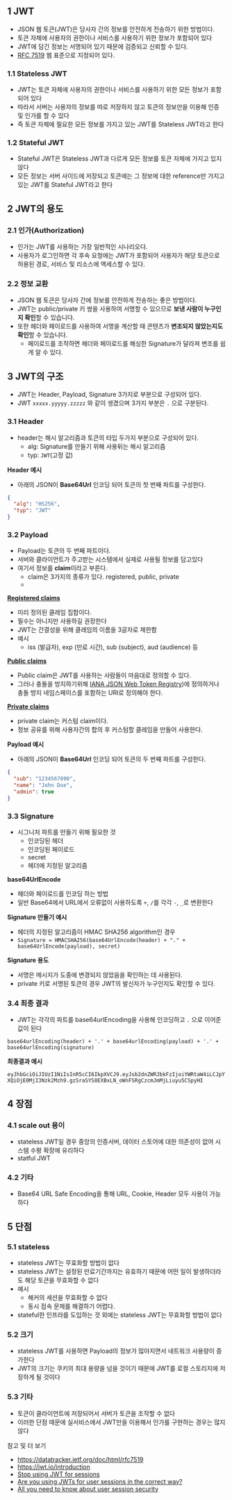 

## 1 JWT

* JSON 웹 토큰(JWT)은 당사자 간의 정보를 안전하게 전송하기 위한 방법이다.
* 토큰 자체에 사용자의 권한이나 서비스를 사용하기 위한 정보가 포함되어 있다
* JWT에 담긴 정보는 서명되어 있기 때문에 검증되고 신뢰할 수 있다.
* [RFC 7519](https://datatracker.ietf.org/doc/html/rfc7519) 웹 표준으로 지정되어 있다.



### 1.1 Stateless JWT

* JWT는 토큰 자체에 사용자의 권한이나 서비스를 사용하기 위한 모든 정보가 포함되어 있다
* 따라서 서버는 사용자의 정보를 따로 저장하지 않고 토큰의 정보만을 이용해 인증 및 인가를 할 수 있다
* 즉 토큰 자체에 필요한 모든 정보를 가지고 있는 JWT를 Stateless JWT라고 한다



### 1.2 Stateful JWT

* Stateful JWT은 Stateless JWT과 다르게 모든 정보를 토큰 자체에 가지고 있지 않다
* 모든 정보는 서버 사이드에 저장되고 토큰에는 그 정보에 대한 reference만 가지고 있는 JWT를  Stateful JWT라고 한다



## 2 JWT의 용도

### 2.1 인가(Authorization)

* 인가는 JWT를 사용하는 가장 일반적인 시나리오다. 
* 사용자가 로그인하면 각 후속 요청에는 JWT가 포함되어 사용자가 해당 토큰으로 허용된 경로, 서비스 및 리소스에 액세스할 수 있다.



### 2.2 정보 교환

* JSON 웹 토큰은 당사자 간에 정보를 안전하게 전송하는 좋은 방법이다.
* JWT는 public/private 키 쌍을 사용하여 서명할 수 있으므로 **보낸 사람이 누구인지 확인**할 수 있습니다. 
* 또한 헤더와 페이로드를 사용하여 서명을 계산할 때 콘텐츠가 **변조되지 않았는지도 확인**할 수 있습니다.
  * 페이로드를 조작하면 헤더와 페이로드를 해싱한 Signature가 달라져 변조를 쉽게 알 수 있다.



## 3 JWT의 구조

* JWT는 Header, Payload, Signature 3가지로 부분으로 구성되어 있다.
* JWT `xxxxx.yyyyy.zzzzz` 와 같이 생겼으며 3가지 부분은 `.` 으로 구분된다.



### 3.1 **Header**

* header는 해시 알고리즘과 토큰의 타입 두가지 부분으로 구성되어 있다.
  * alg: Signature를 만들기 위해 사용뒤는 해시 알고리즘
  * typ: `JWT`(고정 값)



**Header 예시**

* 아래의 JSON이 **Base64Url** 인코딩 되어 토큰의 첫 번째 파트를 구성한다.

```json
{
  "alg": "HS256",
  "typ": "JWT"
}
```



### 3.2 Payload

* Payload는 토큰의 두 번째 파트이다. 
* 서버와 클라이언트가 주고받는 시스템에서 실제로 사용될 정보를 담고있다
* 여기서 정보를 **claim**이라고 부른다.
  * claim은 3가지의 종류가 있다. registered, public, private
  * 

**[Registered claims](https://tools.ietf.org/html/rfc7519#section-4.1)**

* 미리 정의된 클레임 집합이다.
* 필수는 아니지만 사용하길 권장한다
* JWT는 간결성을 위해 클레임의 이름을 3글자로 제한함
* 예시
  * iss (발급자), exp (만료 시간), sub (subject), aud (audience) 등


**[Public claims](https://tools.ietf.org/html/rfc7519#section-4.2)**

* Public claim은 JWT를 사용하는 사람들이 마음대로 정의할 수 있다.
* 그러나 충돌을 방지하기위해 [IANA JSON Web Token Registry](https://www.iana.org/assignments/jwt/jwt.xhtml))에 정의하거나 충돌 방지 네임스페이스를 포함하는 URI로 정의해야 한다.

**[Private claims](https://tools.ietf.org/html/rfc7519#section-4.3)**

* private claim는 커스텀 claim이다.
* 정보 공유를 위해 사용자간의 합의 후 커스텀할 클레임을 만들어 사용한다.



**Payload 예시**

* 아래의 JSON이 **Base64Url** 인코딩 되어 토큰의 두 번째 파트를 구성한다.

```json
{
  "sub": "1234567890",
  "name": "John Doe",
  "admin": true
}
```



### 3.3 Signature

* 시그니처 파트를 만들기 위해 필요한 것
  * 인코딩된 헤더
  * 인코딩된 페이로드
  * secret
  * 헤더에 지정된 알고리즘



**base64UrlEncode**

* 헤더와 페이로드를 인코딩 하는 방법
* 일반 Base64에서 URL에서 오류없이 사용하도록 `+`, `/`를 각각 `-`, `_`로 변환한다



**Signature 만들기 예시**

* 헤더의 지정된 알고리즘이 HMAC SHA256 algorithm인 경우
* `Signature = HMACSHA256(base64UrlEncode(header) + "." +  base64UrlEncode(payload), secret)`



**Signature 용도**

* 서명은 메시지가 도중에 변경되지 않았음을 확인하는 데 사용된다.
* private 키로 서명된 토큰의 경우 JWT의 발신자가 누구인지도 확인할 수 있다.



### 3.4 최종 결과

* JWT는 각각의 파트를 base64urlEncoding을 사용해 인코딩하고 `.` 으로 이어준 값이 된다

`base64urlEncoding(header) + '.' + base64urlEncoding(payload) + '.' + base64urlEncoding(signature)`

**최종결과 예시**

`eyJhbGciOiJIUzI1NiIsInR5cCI6IkpXVCJ9.eyJsb2dnZWRJbkFzIjoiYWRtaW4iLCJpYXQiOjE0MjI3Nzk2Mzh9.gzSraSYS8EXBxLN_oWnFSRgCzcmJmMjLiuyu5CSpyHI`



## 4 장점



### 4.1 scale out 용이

* stateless JWT일 경우 중앙의 인증서버, 데이터 스토어에 대한 의존성이 없어 시스템 수평 확장에 유리하다
* statful JWT



### 4.2 기타

* Base64 URL Safe Encoding을 통해 URL, Cookie, Header 모두 사용이 가능하다



## 5 단점



### 5.1 stateless

* stateless JWT는 무효화할 방법이 없다
* stateless JWT는 설정된 만료기간까지는 유효하기 때문에 어떤 일이 발생하더라도 해당 토큰을 무효화할 수 없다
* 예시 
  * 해커의 세션을 무효화할 수 없다
  * 동시 접속 문제를 해결하기 어렵다.
* stateful한 인프라를 도입하는 것 외에는 stateless JWT는 무효화할 방법이 없다



### 5.2 크기

* stateless JWT를 사용하면 Payload의 정보가 많아지면서 네트워크 사용량이 증가한다
* JWT의 크기는 쿠키의 최대 용량을 넘을 것이기 때문에 JWT를 로컬 스토리지에 저장하게 될 것이다 



### 5.3 기타

* 토큰이 클라이언트에 저장되어서 서버가 토큰을 조작할 수 없다
* 이러한 단점 때문에 실서비스에서 JWT만을 이용해서 인가를 구현하는 경우는 많지 않다



참고 및 더 보기

* https://datatracker.ietf.org/doc/html/rfc7519
* https://jwt.io/introduction
* [Stop using JWT for sessions](http://cryto.net/~joepie91/blog/2016/06/13/stop-using-jwt-for-sessions/)
* [Are you using JWTs for user sessions in the correct way?](https://supertokens.com/blog/are-you-using-jwts-for-user-sessions-in-the-correct-way)
* [All you need to know about user session security](https://supertokens.com/blog/all-you-need-to-know-about-user-session-security)

